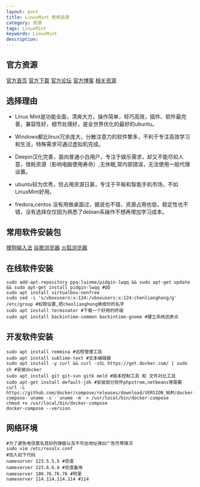 ```yaml
---
layout: post
title: LinuxMint 常用资源
category: 资源
tags: LinuxMint
keywords: LinuxMint
description: 
---
```


## 官方资源

  [官方首页](http://linuxmint.com) [官方下载](http://www.linuxmint.com/download.php) [官方论坛](http://forums.linuxmint.com) [官方博客](http://blog.linuxmint.com) [相关资源](http://www.mintos.org)

## 选择理由

- Linux Mint是功能全面，清爽大方，操作简单，轻巧高效，插件、软件最完善，兼容性好，细节处理好，是全世界优化的最好的ubuntu。

- Windows都比linux冗余庞大，分散注意力的软件繁多，不利于专注高效学习和生活，特殊需求可通过虚拟机完成。

- Deepin汉化完善，面向普通小白用户，专注于娱乐需求，却又不能尽如人意，很耗资源（影响电脑使用寿命）,无休眠,常内部错误，无法使用一般代理设置。

- ubuntu较为优秀，但占用资源日甚，专注于平板和智能手机市场，不如LinuxMint好用。

- fredora,centos 没有用做桌面过，据说也不错，资源占用也低，稳定性也不错，没有选择仅仅因为熟悉了debian系操作不想再增加学习成本。

## 常用软件安装包

  [搜狗输入法](http://pinyin.sogou.com/linux/?r=pinyin) [谷歌浏览器](http://www.google.cn/chrome/browser/desktop/index.html)
  [火狐浏览器](https://ftp.mozilla.org/pub/firefox/releases/latest/linux-x86_64/zh-CN/) 

## 在线软件安装

    sudo add-apt-repository ppa:lainme/pidgin-lwqq && sudo apt-get update && sudo apt-get install pidgin-lwqq #QQ
    sudo apt install virtualbox-nonfree
    sudo sed -i 's/vboxusers:x:124:/vboxusers:x:124:chenlianghong/g' /etc/group #权限设置,把chenlianghong换成你的名字
    sudo apt install terminator #下载一个好用的终端
    sudo apt install backintime-common backintime-gnome #建立系统还原点
    
## 开发软件安装

    sudo apt install remmina #远程管理工具
    sudo apt install sublime-text #文本编辑器
    sudo apt install -y curl && curl -sSL https://get.docker.com/ | sudo sh #安装docker
    sudo apt install git git-svn gitk meld #版本控制工具 和 文件对比工具
    sudo apt-get install default-jdk #安装部分软件phpstrom,netbeans等需要
    curl -L https://github.com/docker/compose/releases/download/VERSION_NUM/docker-compose-`uname -s`-`uname -m` > /usr/local/bin/docker-compose
    chmod +x /usr/local/bin/docker-compose
    docker-compose --version

## 网络环境

    #为了避免电信莫名其妙的弹窗以及不可达地址弹出广告页等情况
    sudo vim /etc/resolv.conf
    #加入如下代码
    nameserver 223.5.5.5 #百度
    nameserver 223.6.6.6 #百度备用
    nameserver 180.76.76.76 #阿里
    nameserver 114.114.114.114 #114
